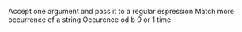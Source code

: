 Accept one argument and pass it to a regular espression
Match more occurrence of a string
Occurence od b 0 or 1 time
